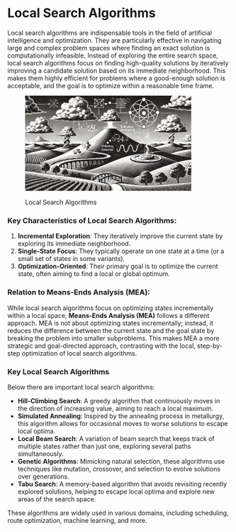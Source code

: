 # Local Search Algorithms

Local search algorithms are indispensable tools in the field of artificial intelligence and optimization. They are particularly effective in navigating large and complex problem spaces where finding an exact solution is computationally infeasible. Instead of exploring the entire search space, local search algorithms focus on finding high-quality solutions by iteratively improving a candidate solution based on its immediate neighborhood. This makes them highly efficient for problems where a good-enough solution is acceptable, and the goal is to optimize within a reasonable time frame.&#x20;

<div align="left"><figure><img src="../../../.gitbook/assets/ai-local-search-algorithms.png" alt="" width="375"><figcaption><p>Local Search Algorithms</p></figcaption></figure></div>

### **Key Characteristics of Local Search Algorithms:**

1. **Incremental Exploration**: They iteratively improve the current state by exploring its immediate neighborhood.
2. **Single-State Focus**: They typically operate on one state at a time (or a small set of states in some variants).
3. **Optimization-Oriented**: Their primary goal is to optimize the current state, often aiming to find a local or global optimum.

### **Relation to Means-Ends Analysis (MEA):**

While local search algorithms focus on optimizing states incrementally within a local space, **Means-Ends Analysis (MEA)** follows a different approach. MEA is not about optimizing states incrementally; instead, it reduces the difference between the current state and the goal state by breaking the problem into smaller subproblems. This makes MEA a more strategic and goal-directed approach, contrasting with the local, step-by-step optimization of local search algorithms.

### Key Local Search Algorithms

Below there are important local search algorithms:

* **Hill-Climbing Search**: A greedy algorithm that continuously moves in the direction of increasing value, aiming to reach a local maximum.
* **Simulated Annealing**: Inspired by the annealing process in metallurgy, this algorithm allows for occasional moves to worse solutions to escape local optima.
* **Local Beam Search**: A variation of beam search that keeps track of multiple states rather than just one, exploring several paths simultaneously.
* **Genetic Algorithms**: Mimicking natural selection, these algorithms use techniques like mutation, crossover, and selection to evolve solutions over generations.
* **Tabu Search**: A memory-based algorithm that avoids revisiting recently explored solutions, helping to escape local optima and explore new areas of the search space.

These algorithms are widely used in various domains, including scheduling, route optimization, machine learning, and more.&#x20;
